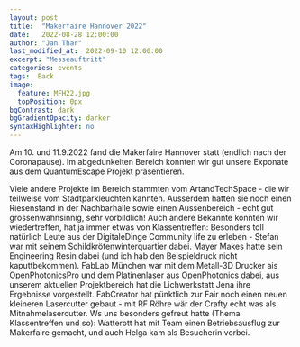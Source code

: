 ```yaml
---
layout: post
title:  "Makerfaire Hannover 2022"
date:   2022-08-28 12:00:00
author: "Jan Thar"
last_modified_at:  2022-09-10 12:00:00
excerpt: "Messeauftritt"
categories: events
tags:  Back
image:
  feature: MFH22.jpg
  topPosition: 0px
bgContrast: dark
bgGradientOpacity: darker
syntaxHighlighter: no
---
```


Am 10. und 11.9.2022 fand die Makerfaire Hannover statt (endlich nach der Coronapause). 
Im abgedunkelten Bereich konnten wir gut unsere Exponate aus dem QuantumEscape Projekt präsentieren. 

Viele andere Projekte im Bereich stammten vom ArtandTechSpace - die wir teilweise vom Stadtparkleuchten kannten. 
Ausserdem hatten sie noch einen Riesenstand in der Nachbarhalle sowie einen Aussenbereich - echt gut grössenwahnsinnig, sehr vorbildlich!
Auch andere Bekannte konnten wir wiedertreffen, hat ja immer etwas von Klassentreffen: 
Besonders toll natürlich Leute aus der DigitaleDinge Community life zu erleben - Stefan war mit seinem Schildkrötenwinterquartier dabei.
Mayer Makes hatte sein Engineering Resin dabei (und ich hab den Beispieldruck nicht kaputtbekommen).
FabLab München war mit dem Metall-3D Drucker ais OpenPhotonicsPro und dem Platinenlaser aus OpenPhotonics dabei, aus unserem aktuellen Projektbereich hat die Lichwerkstatt Jena ihre Ergebnisse vorgestellt.
FabCreator hat pünktlich zur Fair noch einen neuen kleineren Lasercutter gebaut - mit RF Röhre wär der Crafty echt was als Mitnahmelasercutter.
Ws uns besonders gefreut hatte (Thema Klassentreffen und so): Watterott hat mit Team einen Betriebsausflug zur Makerfaire gemacht, und auch Helga kam als Besucherin vorbei.

